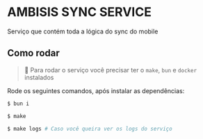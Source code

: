 # AMBISIS SYNC SERVICE

Serviço que contém toda a lógica do sync do mobile

## Como rodar

> 📌 Para rodar o serviço você precisar ter o `make`, `bun` e `docker` instalados

Rode os seguintes comandos, após instalar as dependências:

```bash
$ bun i

$ make

$ make logs # Caso você queira ver os logs do serviço
```
